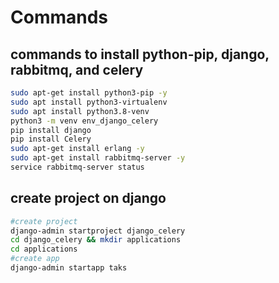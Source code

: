 # Commands

## commands to install python-pip, django, rabbitmq, and celery

```bash
sudo apt-get install python3-pip -y
sudo apt install python3-virtualenv
sudo apt install python3.8-venv
python3 -m venv env_django_celery
pip install django
pip install Celery
sudo apt-get install erlang -y
sudo apt-get install rabbitmq-server -y
service rabbitmq-server status
```

## create project on django

```bash
#create project
django-admin startproject django_celery
cd django_celery && mkdir applications
cd applications
#create app
django-admin startapp taks
```